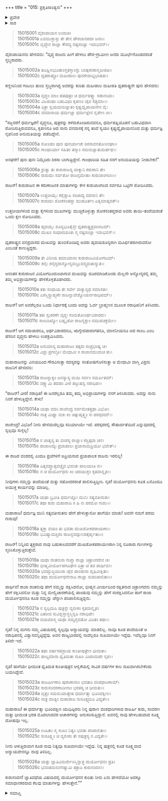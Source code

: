 +++
title = "015: ಪ್ರಕೃತಿಸಾಂತ್ವನಃ"
+++

<details><summary>ಪ್ರವೇಶ</summary>


।।   ಓಂ ಓಂ ನಮೋ ನಾರಾಯಣಾಯ।।   ಶ್ರೀ ವೇದವ್ಯಾಸಾಯ ನಮಃ ।।

ಶ್ರೀ ಕೃಷ್ಣದ್ವೈಪಾಯನ ವೇದವ್ಯಾಸ ವಿರಚಿತ  

**ಶ್ರೀ ಮಹಾಭಾರತ**

**ಆಶ್ರಮವಾಸಿಕ ಪರ್ವ**

**ಆಶ್ರಮವಾಸ ಪರ್ವ**

**ಅಧ್ಯಾಯ 15**


</details>

<details><summary>ಸಾರ</summary>

ಪೌರಜನರಲ್ಲಿ ಧೃತರಾಷ್ಟ್ರನ ನಿವೇದನೆ (1-5). ಪೌರಜನರ ಪರವಾಗಿ ಸಾಂಬನೆಂಬ ಬ್ರಾಹ್ಮಣನು ಧೃತರಾಷ್ಟ್ರನನ್ನು ಸಂತವಿಸಿ ಮಾತನಾಡಿದುದು (6-26).


</details>

> 15015001 ವೈಶಂಪಾಯನ ಉವಾಚ।  
15015001a ಏವಮುಕ್ತಾಸ್ತು ತೇ ತೇನ ಪೌರಜಾನಪದಾ ಜನಾಃ।  
15015001c ವೃದ್ಧೇನ ರಾಜ್ಞಾ ಕೌರವ್ಯ ನಷ್ಟಸಂಜ್ಞಾ ಇವಾಭವನ್।।

ವೈಶಂಪಾಯನನು ಹೇಳಿದನು: “ವೃದ್ಧ ರಾಜನು ಹೀಗೆ ಹೇಳಲು ಪೌರ-ಗ್ರಾಮೀಣ ಜನರು ಮೂರ್ಛೆಗೊಂಡವರಂತೆ ಸ್ತಬ್ಧರಾದರು.

> 15015002a ತೂಷ್ಣೀಂಭೂತಾಂಸ್ತತಸ್ತಾಂಸ್ತು ಬಾಷ್ಪಕಂಠಾನ್ಮಹೀಪತಿಃ।  
15015002c ಧೃತರಾಷ್ಟ್ರೋ ಮಹೀಪಾಲಃ ಪುನರೇವಾಭ್ಯಭಾಷತ।।

ಕಣ್ಣೀರಿನಿಂದ ಗಂಟಲು ತುಂಬಿ ಸ್ತಬ್ಧರಾಗಿದ್ದ ಅವರನ್ನು ಕುರಿತು ಮಹೀಪಾಲ ಮಹೀಪತಿ ಧೃತರಾಷ್ಟ್ರನೇ ಪುನಃ ಹೇಳಿದನು:

> 15015003a ವೃದ್ಧಂ ಮಾಂ ಹತಪುತ್ರಂ ಚ ಧರ್ಮಪತ್ನ್ಯಾ ಸಹಾನಯಾ।  
15015003c ವಿಲಪಂತಂ ಬಹುವಿಧಂ ಕೃಪಣಂ ಚೈವ ಸತ್ತಮಾಃ।।  
15015004a ಪಿತ್ರಾ ಸ್ವಯಮನುಜ್ಞಾತಂ ಕೃಷ್ಣದ್ವೈಪಾಯನೇನ ವೈ।  
15015004c ವನವಾಸಾಯ ಧರ್ಮಜ್ಞಾ ಧರ್ಮಜ್ಞೇನ ನೃಪೇಣ ಚ।।

“ಸಜ್ಜನರೇ! ಧರ್ಮಜ್ಞರೇ! ವೃದ್ಧನೂ, ಪುತ್ರರನ್ನು ಕಳೆದುಕೊಂಡಿರುವವನೂ, ಧರ್ಮಪತ್ನಿಯೊಡನೆ ಬಹುವಿಧವಾಗಿ ರೋದಿಸುತ್ತಿರುವವನೂ, ಕೃಪಣನೂ ಆದ ನಾನು ವನವಾಸಕ್ಕೆ ನನ್ನ ತಂದೆ ಸ್ವಯಂ ಕೃಷ್ಣದ್ವೈಪಾಯನನಿಂದ ಮತ್ತು ಧರ್ಮಜ್ಞ ನೃಪನಿಂದ ಅನುಮತಿಯನ್ನು ಪಡೆದಿದ್ದೇನೆ.

> 15015005a ಸೋಽಹಂ ಪುನಃ ಪುನರ್ಯಾಚೇ ಶಿರಸಾವನತೋಽನಘಾಃ।  
15015005c ಗಾಂಧಾರ್ಯಾ ಸಹಿತಂ ತನ್ಮಾಂ ಸಮನುಜ್ಞಾತುಮರ್ಹಥ।।

ಅನಘರೇ! ಪುನಃ ಪುನಃ ನಿಮ್ಮೆದಿರು ಶಿರಸಾ ಬಾಗುತ್ತಿದ್ದೇನೆ. ಗಾಂಧಾರಿಯ ಸಹಿತ ನನಗೆ ಅನುಮತಿಯನ್ನು ನೀಡಬೇಕು!”

> 15015006a ಶ್ರುತ್ವಾ ತು ಕುರುರಾಜಸ್ಯ ವಾಕ್ಯಾನಿ ಕರುಣಾನಿ ತೇ।  
15015006c ರುರುದುಃ ಸರ್ವತೋ ರಾಜನ್ಸಮೇತಾಃ ಕುರುಜಾಂಗಲಾಃ।।

ರಾಜನ್! ಕುರುರಾಜನ ಈ ಕರುಣಾಜನಕ ಮಾತುಗಳನ್ನು ಕೇಳಿ ಕುರುಜಾಂಗಲದ ಸರ್ವರೂ ಒಟ್ಟಿಗೇ ರೋದಿಸಿದರು.

> 15015007a ಉತ್ತರೀಯೈಃ ಕರೈಶ್ಚಾಪಿ ಸಂಚಾದ್ಯ ವದನಾನಿ ತೇ।  
15015007c ರುರುದುಃ ಶೋಕಸಂತಪ್ತಾ ಮುಹೂರ್ತಂ ಪಿತೃಮಾತೃವತ್।।

ಉತ್ತರೀಯಗಳಿಂದ ಮತ್ತು ಕೈಗಳಿಂದ ಮುಖಗಳನ್ನು ಮುಚ್ಚಿಕೊಳ್ಳುತ್ತಾ ಶೋಕಸಂತಪ್ತರಾದ ಅವರು ತಾಯಿ-ತಂದೆಯರಂತೆ ಒಂದು ಕ್ಷಣ ರೋದಿಸಿದರು.

> 15015008a ಹೃದಯೈಃ ಶೂನ್ಯಭೂತೈಸ್ತೇ ಧೃತರಾಷ್ಟ್ರಪ್ರವಾಸಜಮ್।  
15015008c ದುಃಖಂ ಸಂಧಾರಯಂತಃ ಸ್ಮ ನಷ್ಟಸಂಜ್ಞಾ ಇವಾಭವನ್।।

ಧೃತರಾಷ್ಟ್ರನ ವನಪ್ರವಾಸದ ದುಃಖವನ್ನು ತುಂಬಿಕೊಂಡಿದ್ದ ಅವರು ಹೃದಯಶೂನ್ಯರಾಗಿ ಮೂರ್ಛಿತರಾಗಿರುವರೋ ಎಂಬಂತೆ ಕಾಣುತ್ತಿದ್ದರು.

> 15015009a ತೇ ವಿನೀಯ ತಮಾಯಾಸಂ ಕುರುರಾಜವಿಯೋಗಜಮ್।  
15015009c ಶನೈಃ ಶನೈಸ್ತದಾನ್ಯೋನ್ಯಮಬ್ರುವನ್ಸ್ವಮತಾನ್ಯುತ।।

ಅನಂತರ ಕುರುರಾಜನ ವಿಯೋಗದಿಂದುಂಟಾಗುವ ದುಃಖವನ್ನು ದೂರಮಾಡಿಕೊಂಡು ಮೆಲ್ಲನೇ ಅನ್ಯೋನ್ಯರಲ್ಲಿ ತಮ್ಮ ತಮ್ಮ ಅಭಿಪ್ರಾಯಗಳನ್ನು ಹೇಳಿಕೊಳ್ಳತೊಡಗಿದರು.

> 15015010a ತತಃ ಸಂಧಾಯ ತೇ ಸರ್ವೇ ವಾಕ್ಯಾನ್ಯಥ ಸಮಾಸತಃ।  
15015010c ಏಕಸ್ಮಿನ್ಬ್ರಾಹ್ಮಣೇ ರಾಜನ್ನಾವೇಶ್ಯೋಚುರ್ನರಾಧಿಪಮ್।।

ರಾಜನ್! ಆಗ ಅವರೆಲ್ಲರೂ ಒಂದು ನಿರ್ಧಾರಕ್ಕೆ ಬಂದು ಅದನ್ನು ಓರ್ವ ಬ್ರಾಹ್ಮಣನ ಮೂಲಕ ನರಾಧಿಪನಿಗೆ ತಿಳಿಸಿದರು.

> 15015011a ತತಃ ಸ್ವಚರಣೇ ವೃದ್ಧಃ ಸಂಮತೋಽರ್ಥವಿಶಾರದಃ।  
15015011c ಸಾಂಬಾಖ್ಯೋ ಬಹ್ವೃಚೋ ರಾಜನ್ವಕ್ತುಂ ಸಮುಪಚಕ್ರಮೇ।।

ರಾಜನ್! ಆಗ ಸದಾಚಾರನೂ, ಅರ್ಥವಿಶಾರದನೂ, ಋಗ್ವೇದಪಾರಂಗತನೂ, ಮಾನನೀಯನೂ ಆದ ಸಾಂಬ ಎಂಬ ಹೆಸರಿನ ವೃದ್ಧನು ಹೇಳಲು ಉಪಕ್ರಮಿಸಿದನು.

> 15015012a ಅನುಮಾನ್ಯ ಮಹಾರಾಜಂ ತತ್ಸದಃ ಸಂಪ್ರಭಾಷ್ಯ ಚ।  
15015012c ವಿಪ್ರಃ ಪ್ರಗಲ್ಭೋ ಮೇಧಾವೀ ಸ ರಾಜಾನಮುವಾಚ ಹ।।

ಮಹಾರಾಜನನ್ನು ವಿನಯದಿಂದ ಗೌರವಿಸುತ್ತಾ ಸದಸ್ಯರನ್ನು ಸಂತೋಷಗೊಳಿಸುತ್ತಾ ಆ ಮೇಧಾವೀ ವಾಗ್ಮಿ ವಿಪ್ರನು ರಾಜನಿಗೆ ಹೇಳಿದನು:

> 15015013a ರಾಜನ್ವಾಕ್ಯಂ ಜನಸ್ಯಾಸ್ಯ ಮಯಿ ಸರ್ವಂ ಸಮರ್ಪಿತಮ್।  
15015013c ವಕ್ಷ್ಯಾಮಿ ತದಹಂ ವೀರ ತಜ್ಜುಷಸ್ವ ನರಾಧಿಪ।।

“ರಾಜನ್! ವೀರ! ನರಾಧಿಪ! ಈ ಜನರೆಲ್ಲರೂ ತಮ್ಮ ತಮ್ಮ ಅಭಿಪ್ರಾಯಗಳನ್ನು ನನಗೆ ತಿಳಿಸಿರುವರು. ಅದನ್ನು ನಾನು ನಿನಗೆ ಹೇಳುತ್ತಿದ್ದೇನೆ. ಕೇಳು!

> 15015014a ಯಥಾ ವದಸಿ ರಾಜೇಂದ್ರ ಸರ್ವಮೇತತ್ತಥಾ ವಿಭೋ।  
15015014c ನಾತ್ರ ಮಿಥ್ಯಾ ವಚಃ ಕಿಂ ಚಿತ್ಸುಹೃತ್ತ್ವಂ ನಃ ಪರಸ್ಪರಮ್।।

ರಾಜೇಂದ್ರ! ವಿಭೋ! ನೀನು ಹೇಳಿದುದೆಲ್ಲವೂ ಸರಿಯಾಗಿಯೇ ಇದೆ. ಪರಸ್ಪರರಲ್ಲಿ ಸೌಹಾರ್ದತೆಯಿದೆ ಎನ್ನುವುದರಲ್ಲಿ ಸ್ವಲ್ಪವೂ ಸುಳ್ಳಿಲ್ಲ!

> 15015015a ನ ಜಾತ್ವಸ್ಯ ತು ವಂಶಸ್ಯ ರಾಜ್ಞಾಂ ಕಶ್ಚಿತ್ಕದಾ ಚನ।  
15015015c ರಾಜಾಸೀದ್ಯಃ ಪ್ರಜಾಪಾಲಃ ಪ್ರಜಾನಾಮಪ್ರಿಯೋ ಭವೇತ್।।

ಈ ರಾಜರ ವಂಶದಲ್ಲಿ ಎಂದೂ ಪ್ರಜೆಗಳಿಗೆ ಅಪ್ರಿಯನಾದ ಪ್ರಜಾಪಾಲಕ ರಾಜನು ಇರಲಿಲ್ಲ!

> 15015016a ಪಿತೃವದ್ಭ್ರಾತೃವಚ್ಚೈವ ಭವಂತಃ ಪಾಲಯಂತಿ ನಃ।  
15015016c ನ ಚ ದುರ್ಯೋಧನಃ ಕಿಂ ಚಿದಯುಕ್ತಂ ಕೃತವಾನ್ನೃಪ।।

ನೀವುಗಳು ನಮ್ಮನ್ನು ತಂದೆಯಂತೆ ಮತ್ತು ಸಹೋದರರಂತೆ ಪಾಲಿಸುತ್ತಿದ್ದೀರಿ. ನೃಪ! ದುರ್ಯೋಧನನು ಕೂಡ ಏನೊಂದೂ ಅಯುಕ್ತ ಕಾರ್ಯವನ್ನು ಮಾಡಿಲ್ಲ.

> 15015017a ಯಥಾ ಬ್ರವೀತಿ ಧರ್ಮಜ್ಞೋ ಮುನಿಃ ಸತ್ಯವತೀಸುತಃ।  
15015017c ತಥಾ ಕುರು ಮಹಾರಾಜ ಸ ಹಿ ನಃ ಪರಮೋ ಗುರುಃ।।

ಮಹಾರಾಜ! ಧರ್ಮಜ್ಞ ಮುನಿ ಸತ್ಯವತೀಸುತನು ಹೇಗೆ ಹೇಳುತ್ತಾನೋ ಹಾಗೆಯೇ ಮಾಡು! ಅವನೇ ನಮಗೆ ಪರಮ ಗುರುವು!

> 15015018a ತ್ಯಕ್ತಾ ವಯಂ ತು ಭವತಾ ದುಃಖಶೋಕಪರಾಯಣಾಃ।  
15015018c ಭವಿಷ್ಯಾಮಶ್ಚಿರಂ ರಾಜನ್ಭವದ್ಗುಣಶತೈರ್ಹೃತಾಃ।।

ರಾಜನ್! ನಿನ್ನಿಂದ ತ್ಯಕ್ತರಾದ ನಾವು ಬಹುಕಾಲದವರೆಗೆ ದುಃಖಶೋಕಪರಾಯಣರಾಗಿ ನಿನ್ನ ನೂರಾರು ಗುಣಗಳನ್ನು ಸ್ಮರಿಸಿಕೊಳ್ಳುತ್ತಿರುತ್ತೇವೆ.

> 15015019a ಯಥಾ ಶಂತನುನಾ ಗುಪ್ತಾ ರಾಜ್ಞಾ ಚಿತ್ರಾಂಗದೇನ ಚ।  
15015019c ಭೀಷ್ಮವೀರ್ಯೋಪಗೂಢೇನ ಪಿತ್ರಾ ಚ ತವ ಪಾರ್ಥಿವ।।  
15015020a ಭವದ್ಬುದ್ಧಿಯುಜಾ ಚೈವ ಪಾಂಡುನಾ ಪೃಥಿವೀಕ್ಷಿತಾ।  
15015020c ತಥಾ ದುರ್ಯೋಧನೇನಾಪಿ ರಾಜ್ಞಾ ಸುಪರಿಪಾಲಿತಾಃ।।

ಪಾರ್ಥಿವ! ರಾಜಾ ಶಂತನುವು ಹೇಗೆ ನಮ್ಮನ್ನು ರಕ್ಷಿಸಿದನೋ, ಭೀಷ್ಮನ ವೀರ್ಯದಿಂದ ರಕ್ಷಿತನಾದ ಚಿತ್ರಾಂಗದನು ನಮ್ಮನ್ನು ಹೇಗೆ ರಕ್ಷಿಸಿದನೋ ಮತ್ತು ನಿನ್ನ ಮೇಲ್ವಿಚಾರಣೆಯಲ್ಲಿ ಪಾಂಡುವು ನಮ್ಮನ್ನು ಹೇಗೆ ಸಂರಕ್ಷಿಸಿದನೋ ಹಾಗೆ ರಾಜಾ ದುರ್ಯೋಧನನೂ ಕೂಡ ನಮ್ಮನ್ನು ಚೆನ್ನಾಗಿ ಪರಿಪಾಲಿಸುತ್ತಿದ್ದನು.

> 15015021a ನ ಸ್ವಲ್ಪಮಪಿ ಪುತ್ರಸ್ತೇ ವ್ಯಲೀಕಂ ಕೃತವಾನ್ನೃಪ।  
15015021c ಪಿತರೀವ ಸುವಿಶ್ವಸ್ತಾಸ್ತಸ್ಮಿನ್ನಪಿ ನರಾಧಿಪೇ।  
15015021e ವಯಮಾಸ್ಮ ಯಥಾ ಸಮ್ಯಗ್ಭವತೋ ವಿದಿತಂ ತಥಾ।।

ನೃಪ! ನಿನ್ನ ಮಗನು ನಮ್ಮ ವಿಷಯದಲ್ಲಿ ಸ್ವಲ್ಪವೂ ಅನ್ಯಾಯವನ್ನು ಮಾಡಲಿಲ್ಲ. ನಾವೂ ಕೂಡ ತಂದೆಯಂತೆ ಆ ನರಾಧಿಪನಲ್ಲಿ ವಿಶ್ವಾಸವನ್ನಿಟ್ಟಿದ್ದೆವು. ಅವನ ರಾಜ್ಯಭಾರದಲ್ಲಿ ನಾವೆಲ್ಲರೂ ಸುಖವಾಗಿಯೇ ಇದ್ದೆವು. ಇವೆಲ್ಲವೂ ನಿನಗೆ ತಿಳಿದೇ ಇದೆ.

> 15015022a ತಥಾ ವರ್ಷಸಹಸ್ರಾಯ ಕುಂತೀಪುತ್ರೇಣ ಧೀಮತಾ।  
15015022c ಪಾಲ್ಯಮಾನಾ ಧೃತಿಮತಾ ಸುಖಂ ವಿಂದಾಮಹೇ ನೃಪ।।

ನೃಪ! ಹಾಗೆಯೇ ಧೀಮಂತ ಧೃತಿಮತ ಕುಂತೀಪುತ್ರನ ಆಳ್ವಿಕೆಯಲ್ಲಿ ಸಾವಿರ ವರ್ಷಗಳ ಕಾಲ ಸುಖವಾಗಿರಬೇಕೆಂದು ಬಯಸಿದ್ದೇವೆ.

> 15015023a ರಾಜರ್ಷೀಣಾಂ ಪುರಾಣಾನಾಂ ಭವತಾಂ ವಂಶಧಾರಿಣಾಮ್।  
15015023c ಕುರುಸಂವರಣಾದೀನಾಂ ಭರತಸ್ಯ ಚ ಧೀಮತಃ।।  
15015024a ವೃತ್ತಂ ಸಮನುಯಾತ್ಯೇಷ ಧರ್ಮಾತ್ಮಾ ಭೂರಿದಕ್ಷಿಣಃ।  
15015024c ನಾತ್ರ ವಾಚ್ಯಂ ಮಹಾರಾಜ ಸುಸೂಕ್ಷ್ಮಮಪಿ ವಿದ್ಯತೇ।।

ಮಹಾರಾಜ! ಈ ಧರ್ಮಾತ್ಮಾ ಭೂರಿದಕ್ಷಿಣ ಯುಧಿಷ್ಠಿರನು ನಿನ್ನ ಪುರಾಣ ವಂಶಧಾರಿಗಳಾದ ರಾಜರ್ಷಿ ಕುರು, ಸಂವರಣ ಮತ್ತು ಧೀಮಂತ ಭರತ ಮೊದಲಾದವರ ಆಚಾರಗಳನ್ನು ಅನುಸರಿಸುತ್ತಿದ್ದಾನೆ. ಅವನಲ್ಲಿ ನಾವು ಹೇಳಬಹುದಾದ ಸೂಕ್ಷ್ಮ ದೋಷವೂ ಇಲ್ಲ.

> 15015025a ಉಷಿತಾಃ ಸ್ಮ ಸುಖಂ ನಿತ್ಯಂ ಭವತಾ ಪರಿಪಾಲಿತಾಃ।  
15015025c ಸುಸೂಕ್ಷ್ಮಂ ಚ ವ್ಯಲೀಕಂ ತೇ ಸಪುತ್ರಸ್ಯ ನ ವಿದ್ಯತೇ।।

ನೀನು ಆಳುತ್ತಿರುವಾಗ ಕೂಡ ನಾವು ನಿತ್ಯವೂ ಸುಖವಾಗಿಯೇ ಇದ್ದೆವು. ನಿನ್ನ ಪುತ್ರನಲ್ಲಿ ಕೂಡ ಸೂಕ್ಷ್ಮವಾದ ಅನ್ಯಾಯವೇನನ್ನೂ ನಾವು ತಿಳಿದಿಲ್ಲ.

> 15015026a ಯತ್ತು ಜ್ಞಾತಿವಿಮರ್ದೇಽಸ್ಮಿನ್ನಾತ್ಥ ದುರ್ಯೋಧನಂ ಪ್ರತಿ।  
15015026c ಭವಂತಮನುನೇಷ್ಯಾಮಿ ತತ್ರಾಪಿ ಕುರುನಂದನ।।

ಕುರುನಂದನ! ಜ್ಞಾತಿವಧೆಯ ವಿಷಯದಲ್ಲಿ ದುರ್ಯೋಧನನ ಕುರಿತು ನೀನು ಏನು ಹೇಳಿದೆಯೋ ಅದಕ್ಕೂ ಸಮಾಧಾನಕರವಾದ ಕೆಲವು ಮಾತುಗಳನ್ನು ಹೇಳುತ್ತೇನೆ.””


<details><summary>ಸಮಾಪ್ತಿ</summary>

ಇತಿ ಶ್ರೀಮಹಾಭಾರತೇ ಆಶ್ರಮವಾಸಿಕೇ ಪರ್ವಣಿ ಆಶ್ರಮವಾಸಪರ್ವಣಿ ಪ್ರಕೃತಿಸಾಂತ್ವನೇ ಪಂಚದಶೋಽಧ್ಯಾಯಃ।।  
ಇದು ಶ್ರೀಮಹಾಭಾರತದಲ್ಲಿ ಆಶ್ರಮವಾಸಿಕಪರ್ವದಲ್ಲಿ ಆಶ್ರಮವಾಸಪರ್ವದಲ್ಲಿ ಪ್ರಕೃತಿಸಾಂತ್ವನ ಎನ್ನುವ ಹದಿನೈದನೇ ಅಧ್ಯಾಯವು.


</details>
